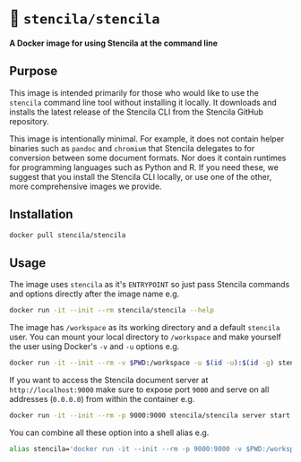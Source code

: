 # 🐳 `stencila/stencila`

**A Docker image for using Stencila at the command line**

## Purpose

This image is intended primarily for those who would like to use the `stencila` command line tool without installing it locally. It downloads and installs the latest release of the Stencila CLI from the Stencila GitHub repository.

This image is intentionally minimal. For example, it does not contain helper binaries such as `pandoc` and `chromium` that Stencila delegates to for conversion between some document formats. Nor does it contain runtimes for programming languages such as Python and R. If you need these, we suggest that you install the Stencila CLI locally, or use one of the other, more comprehensive images we provide.

## Installation

```sh
docker pull stencila/stencila
```

## Usage

The image uses `stencila` as it's `ENTRYPOINT` so just pass Stencila commands and options directly after the image name e.g.

```sh
docker run -it --init --rm stencila/stencila --help
```

The image has `/workspace` as its working directory and a default `stencila` user. You can mount your local directory to `/workspace` and make yourself the user using Docker's `-v` and `-u` options e.g.

```sh
docker run -it --init --rm -v $PWD:/workspace -u $(id -u):$(id -g) stencila/stencila
```

If you want to access the Stencila document server at `http://localhost:9000` make sure to expose port `9000` and serve on all addresses (`0.0.0.0`) from within the container e.g.

```sh
docker run -it --init --rm -p 9000:9000 stencila/stencila server start --url 0.0.0.0:9000
```

You can combine all these option into a shell alias e.g.

```sh
alias stencila='docker run -it --init --rm -p 9000:9000 -v $PWD:/workspace -u $(id -u):$(id -g) stencila/stencila'
```
